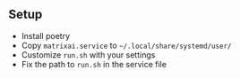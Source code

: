 ## Setup

- Install poetry
- Copy `matrixai.service` to `~/.local/share/systemd/user/`
- Customize `run.sh` with your settings
- Fix the path to `run.sh` in the service file